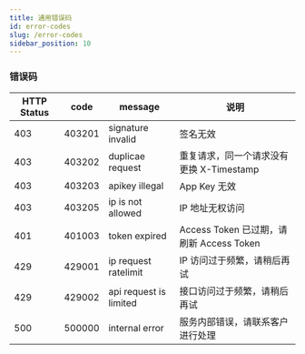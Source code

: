 ```yaml
---
title: 通用错误码
id: error-codes
slug: /error-codes
sidebar_position: 10
---
```


### 错误码

| HTTP Status | code   | message                | 说明                                     |
|-------------|--------|------------------------|------------------------------------------|
| 403         | 403201 | signature invalid      | 签名无效                                 |
| 403         | 403202 | duplicae request       | 重复请求，同一个请求没有更换 X-Timestamp |
| 403         | 403203 | apikey illegal         | App Key 无效                             |
| 403         | 403205 | ip is not allowed      | IP 地址无权访问                          |
| 401         | 401003 | token expired          | Access Token 已过期，请刷新 Access Token |
| 429         | 429001 | ip request ratelimit   | IP 访问过于频繁，请稍后再试              |
| 429         | 429002 | api request is limited | 接口访问过于频繁，请稍后再试             |
| 500         | 500000 | internal error         | 服务内部错误，请联系客户进行处理         |
